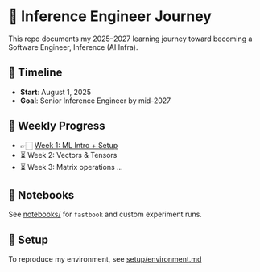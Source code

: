 # 🧠 Inference Engineer Journey

This repo documents my 2025–2027 learning journey toward becoming a Software Engineer, Inference (AI Infra).

## 📅 Timeline

- **Start**: August 1, 2025
- **Goal**: Senior Inference Engineer by mid-2027

## 🔭 Weekly Progress

- 👉🏻 [Week 1: ML Intro + Setup](notes/week1-ml-intro.md)
- ⏳ Week 2: Vectors & Tensors
- ⏳ Week 3: Matrix operations
...

## 📓 Notebooks

See [notebooks/](notebooks/) for `fastbook` and custom experiment runs.

## 🔧 Setup

To reproduce my environment, see [setup/environment.md](setup/environment.md)
